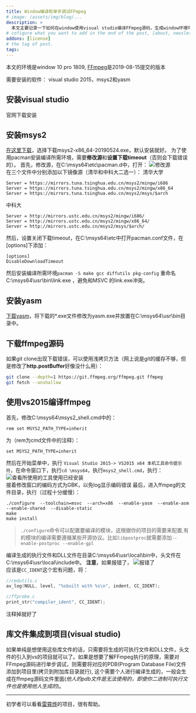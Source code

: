 ```yaml
---
title: Window编译和单步调试FFmpeg
# image: /assets/img/blog/...
description: >
  本文主要记录一下如何在window使用visual studio编译FFmpeg源码，生成window环境可调用的库文件，如何将生成的库文件集成到自己的项目当中，并且可以单步调试FFmpeg的源码。此外，本文还记录了一些编译和调试过程的坑。
# cofigure what you want to add in the end of the post, [about, newsletter, related, random, license]
addons: [license]
# the tag of post.
tags:
---
```

本文的环境是window 10 pro 1809, [FFmpeg](http://ffmpeg.org/)是2019-08-15提交的版本

需要安装的软件：
visual studio 2015，msys2和yasm
## 安装visual studio
官网下载安装
## 安装msys2
[在这里下载](http://www.msys2.org/)，选择下载msys2-x86_64-20190524.exe，默认安装就好。
为了使用pacman安装编译所需环境，需要**修改源**和**设置下载timeout**（否则会下载错误的）。
首先，修改源，在C:\msys64\etc\pacman.d中，打开：
![修改源]({{site.data.strings.blog_url}}9565345-5d75570b48a3aed6.png)<br>
在三个文件中分别添加以下镜像源（清华和中科大二选一）：
清华大学
```
Server = https://mirrors.tuna.tsinghua.edu.cn/msys2/mingw/i686
Server = https://mirrors.tuna.tsinghua.edu.cn/msys2/mingw/x86_64
Server = https://mirrors.tuna.tsinghua.edu.cn/msys2/msys/$arch
```
中科大
```
Server = http://mirrors.ustc.edu.cn/msys2/mingw/i686/
Server = http://mirrors.ustc.edu.cn/msys2/mingw/x86_64/
Server = http://mirrors.ustc.edu.cn/msys2/msys/$arch/
```
然后，设置关闭下载timeout，在C:\msys64\etc中打开pacman.conf文件，在[options]下添加：
```
[options]
DisableDownloadTimeout
```
然后安装编译所需环境`pacman -S make gcc diffutils pkg-config`
重命名C:\msys64\usr\bin\link.exe ，避免和MSVC 的link.exe冲突。

## 安装yasm
[下载yasm](http://yasm.tortall.net/Download.html)，将下载的*.exe文件修改为yasm.exe并放置在C:\msys64\usr\bin目录中。


## 下载ffmpeg源码
如果git clone出现下载错误，可以使用浅拷贝方法（网上说是git的缓存不够，但是修改了**http.postBuffer**好像没什么用）：
```bash
git clone --depth=1 https://git.ffmpeg.org/ffmpeg.git ffmpeg
git fetch --unshallow
```
## 使用vs2015编译ffmpeg
首先，修改C:\msys64\msys2_shell.cmd中的：
```
rem set MSYS2_PATH_TYPE=inherit
```
为（rem为cmd文件中的注释）：
```
set MSYS2_PATH_TYPE=inherit
```
然后在开始菜单中，执行 `Visual Studio 2015-> VS2015 x64 本机工具命令提示符`，在命令窗口下，执行`cd \msys64`，执行`msys2_shell.cmd`，执行：
![查看所使用的工具使用已经安装]({{site.data.strings.blog_url}}9565345-f65d50cfeaa402fa.png)<br>
接着修改窗口的编码方式为GBK，以免log显示编码错误
最后，进入ffmpeg的文件目录，执行（过程十分缓慢）：
```
./configure  --toolchain=msvc  --arch=x86  --enable-yasm  --enable-asm --enable-shared  --disable-static
make
make install
```
>`./configure`命令可以配置要编译的模块，这根据你的项目的需要来配置,有的模块的编译需要遵循某些开源协议。比如`libpostproc`就需要添加`--enable-postproc --enable-gpl`

编译生成的执行文件和DLL文件在目录C:\msys64\usr\local\bin中，头文件在C:\msys64\usr\local\include中。
**注意**，如果报错了，
![报错了]({{site.data.strings.blog_url}}9565345-812c2e34ad0420fb.png)<br>
应该是`CC_IDENT`这个宏有问题，将：
```c
//cmdutils.c
av_log(NULL, level, "%sbuilt with %s\n", indent, CC_IDENT);

//ffprobe.c
print_str("compiler_ident", CC_IDENT);
```
注释掉就好了

## 库文件集成到项目(visual studio)
如果单纯是想使用这些库文件的话，只需要将生成的可执行文件和DLL文件，头文件的引入到vs的项目就可以了。如果是想要了解FFmpeg执行的原理，需要对FFmpeg源码进行单步调试，则需要将对应的PDB(Program Database File)文件添加到项目里(拷贝到附加库目录就行), 这个需要个人进行编译生成的，一般会生成在ffmpeg源码文件里面(_他人的pdb文件是无法使用的，即使你二进制可执行文件也是使用他人生成的_)。<br>
* * *
初学者可以看看[雷霄烨](http://leixiaohua1020.github.io/)的项目，很有帮助。
